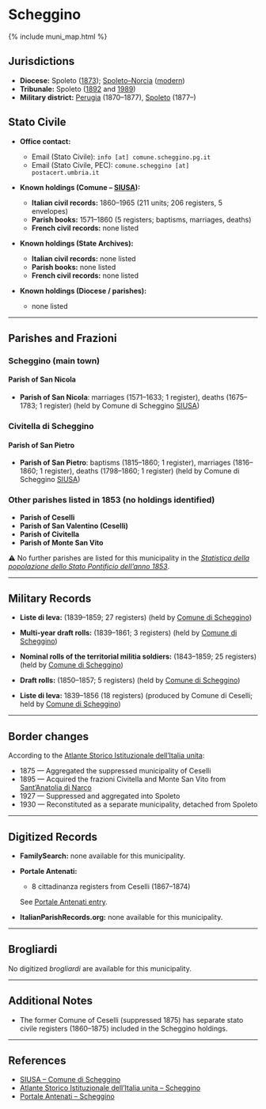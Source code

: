 # Scheggino

{% include muni_map.html %}

## Jurisdictions

* **Diocese:** Spoleto ([1873](https://www.google.it/books/edition/Il_libro_de_comuni_del_Regno_d_Italia_co/WF9mfeJJcDEC?gbpv=1)); [Spoleto–Norcia](../dio/spoleto.md) ([modern](https://www.chiesacattolica.it/annuario-cei/ricerca-parrocchie/))
* **Tribunale:** Spoleto ([1892](https://www.google.it/books/edition/Bollettino_ufficiale_del_Ministero_di_gr/kRXd4t5fK-0C?hl=en&gbpv=1&pg=PA457&printsec=frontcover) and [1989](https://www.google.it/books/edition/Gazzetta_ufficiale_della_Repubblica_ital/-Z6nogg-qMQC?hl=en&gbpv=1&pg=RA8-PA38&printsec=frontcover))
* **Military district:** [Perugia](../mil/perugia.md) (1870–1877), [Spoleto](../mil/spoleto.md) (1877–)

## Stato Civile

* **Office contact:**

  * Email (Stato Civile): `info [at] comune.scheggino.pg.it`
  * Email (Stato Civile, PEC): `comune.scheggino [at] postacert.umbria.it`

* **Known holdings (Comune – [SIUSA](https://siusa-archivi.cultura.gov.it/cgi-bin/siusa/pagina.pl?TipoPag=comparc&Chiave=276158)):**

  * **Italian civil records:** 1860–1965 (211 units; 206 registers, 5 envelopes)
  * **Parish books:** 1571–1860 (5 registers; baptisms, marriages, deaths)
  * **French civil records:** none listed

* **Known holdings (State Archives):**

  * **Italian civil records:** none listed
  * **Parish books:** none listed
  * **French civil records:** none listed

* **Known holdings (Diocese / parishes):**

  * none listed

---

## Parishes and Frazioni

### Scheggino (main town)

#### Parish of San Nicola

* **Parish of San Nicola**: marriages (1571–1633; 1 register), deaths (1675–1783; 1 register) (held by Comune di Scheggino [SIUSA](https://siusa-archivi.cultura.gov.it/cgi-bin/siusa/pagina.pl?TipoPag=comparc&Chiave=276158))

### Civitella di Scheggino

#### Parish of San Pietro

* **Parish of San Pietro**: baptisms (1815–1860; 1 register), marriages (1816–1860; 1 register), deaths (1798–1860; 1 register) (held by Comune di Scheggino [SIUSA](https://siusa-archivi.cultura.gov.it/cgi-bin/siusa/pagina.pl?TipoPag=comparc&Chiave=276158))

### Other parishes listed in 1853 (no holdings identified)

* **Parish of Ceselli**
* **Parish of San Valentino (Ceselli)**
* **Parish of Civitella**
* **Parish of Monte San Vito**

⚠️ No further parishes are listed for this municipality in the *[Statistica della popolazione dello Stato Pontificio dell’anno 1853](https://www.google.it/books/edition/Statistics_della_popolazione_dello_Stato/v6dCAQAAMAAJ)*.

---

## Military Records

* **Liste di leva:** (1839–1859; 27 registers) (held by [Comune di Scheggino](https://siusa-archivi.cultura.gov.it/cgi-bin/siusa/pagina.pl?TipoPag=comparc&Chiave=275783&RicVM=ricercasemplice&RicProgetto=reg%2dumb&RicPag=2&RicFrmRicSemplice=Liste%20di%20leva&RicSez=complessi))
* **Multi-year draft rolls:** (1839–1861; 3 registers) (held by [Comune di Scheggino](https://siusa-archivi.cultura.gov.it/cgi-bin/siusa/pagina.pl?TipoPag=comparc&Chiave=275783&RicVM=ricercasemplice&RicProgetto=reg%2dumb&RicPag=2&RicFrmRicSemplice=Liste%20di%20leva&RicSez=complessi))
* **Nominal rolls of the territorial militia soldiers:** (1843–1859; 25 registers) (held by [Comune di Scheggino](https://siusa-archivi.cultura.gov.it/cgi-bin/siusa/pagina.pl?TipoPag=comparc&Chiave=275783&RicVM=ricercasemplice&RicProgetto=reg%2dumb&RicPag=2&RicFrmRicSemplice=Liste%20di%20leva&RicSez=complessi))
* **Draft rolls:** (1850–1857; 5 registers) (held by [Comune di Scheggino](https://siusa-archivi.cultura.gov.it/cgi-bin/siusa/pagina.pl?TipoPag=comparc&Chiave=275783&RicVM=ricercasemplice&RicProgetto=reg%2dumb&RicPag=2&RicFrmRicSemplice=Liste%20di%20leva&RicSez=complessi))

* **Liste di leva:** 1839–1856 (18 registers) (produced by Comune di Ceselli; held by [Comune di Scheggino](https://siusa-archivi.cultura.gov.it/cgi-bin/siusa/pagina.pl?TipoPag=comparc&Chiave=275786&RicVM=ricercasemplice&RicFrmRicSemplice=Liste%20di%20leva&RicProgetto=reg%2dumb&RicSez=complessi))

---

## Border changes

According to the [Atlante Storico Istituzionale dell’Italia unita](http://dati.san.beniculturali.it/asi/local/detail.html?UA05117):

* 1875 — Aggregated the suppressed municipality of Ceselli
* 1895 — Acquired the frazioni Civitella and Monte San Vito from [Sant’Anatolia di Narco](sant_anatolia_di_narco.md)
* 1927 — Suppressed and aggregated into Spoleto
* 1930 — Reconstituted as a separate municipality, detached from Spoleto

---

## Digitized Records

* **FamilySearch:** none available for this municipality.

* **Portale Antenati:**

  * 8 cittadinanza registers from Ceselli (1867–1874)

  See [Portale Antenati entry](https://antenati.cultura.gov.it/search-registry/?localita=scheggino).

* **ItalianParishRecords.org:** none available for this municipality.

---

## Brogliardi

No digitized *brogliardi* are available for this municipality.

---

## Additional Notes

* The former Comune of Ceselli (suppressed 1875) has separate stato civile registers (1860–1875) included in the Scheggino holdings.

---

## References

* [SIUSA – Comune di Scheggino](https://siusa-archivi.cultura.gov.it/cgi-bin/siusa/pagina.pl?TipoPag=comparc&Chiave=276158)
* [Atlante Storico Istituzionale dell’Italia unita – Scheggino](http://dati.san.beniculturali.it/asi/local/detail.html?UA05117)
* [Portale Antenati – Scheggino](https://antenati.cultura.gov.it/search-registry/?localita=scheggino)
